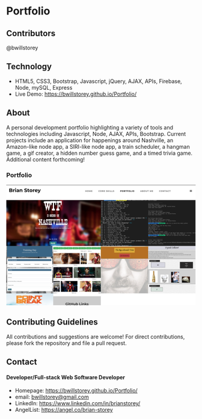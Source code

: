 # Portfolio

## Contributors
@bwillstorey

## Technology
- HTML5, CSS3, Bootstrap, Javascript, jQuery, AJAX, APIs, Firebase, Node, mySQL, Express
- Live Demo: https://bwillstorey.github.io/Portfolio/

## About
A personal development portfolio highlighting a variety of tools and technologies including Javascript, Node, AJAX, APIs, Bootstrap. Current projects include an application for happenings around Nashville, an Amazon-like node app, a SIRI-like node app, a train scheduler, a hangman game, a gif creator, a hidden number guess game, and a timed trivia game. Additional content forthcoming!

### Portfolio
![Home](./images/portfolio.png)  

## Contributing Guidelines
All contributions and suggestions are welcome! For direct contributions, please fork the repository and file a pull request.

## Contact
#### Developer/Full-stack Web Software Developer
- Homepage: https://bwillstorey.github.io/Portfolio/
- email: bwillstorey@gmail.com
- LinkedIn: https://www.linkedin.com/in/brianstorey/
- AngelList: https://angel.co/brian-storey
